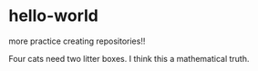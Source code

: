 # hello-world
more practice creating repositories!!

Four cats need two litter boxes. I think this a mathematical truth.

